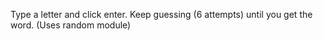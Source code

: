 Type a letter and click enter.
 Keep guessing (6 attempts) until you get the word.
 (Uses random module)
